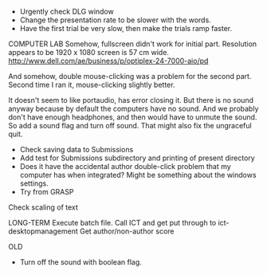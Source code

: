 * Urgently check DLG window
* Change the presentation rate to be slower with the words.
* Have the first trial be very slow, then make the trials ramp faster.

COMPUTER LAB
Somehow, fullscreen didn't work for initial part.  Resolution appears to be 1920 x 1080
screen is 57 cm wide. http://www.dell.com/ae/business/p/optiplex-24-7000-aio/pd

And somehow, double mouse-clicking was a problem for the second part. Second time I ran it, mouse-clicking slightly better. 

It doesn't seem to like portaudio, has error closing it. But there is no sound anyway because by default the computers have no sound. And we probably don't have enough headphones, and then would have to unmute the sound. So add a sound flag and turn off sound. That might also fix the ungraceful quit.

* Check saving data to Submissions 
* Add test for Submissions subdirectory and printing of present directory
* Does it have the accidental author double-click problem that my computer has when integrated? Might be something about the windows settings.
* Try from GRASP

Check scaling of text

LONG-TERM
Execute batch file. Call ICT and get put through to ict-desktopmanagement
Get author/non-author score



OLD

* Turn off the sound with boolean flag.

